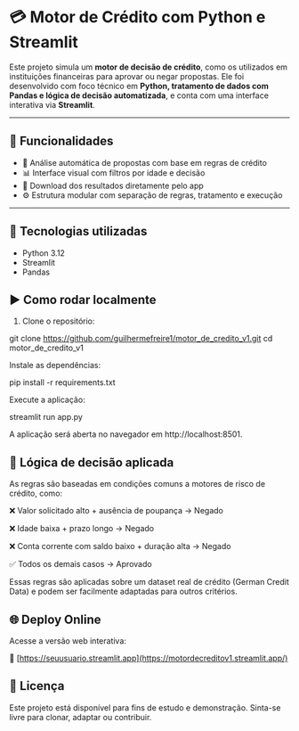 # 💳 Motor de Crédito com Python e Streamlit

Este projeto simula um **motor de decisão de crédito**, como os utilizados em instituições financeiras para aprovar ou negar propostas. Ele foi desenvolvido com foco técnico em **Python, tratamento de dados com Pandas e lógica de decisão automatizada**, e conta com uma interface interativa via **Streamlit**.

---

## 🚀 Funcionalidades

- 🔎 Análise automática de propostas com base em regras de crédito
- 📊 Interface visual com filtros por idade e decisão
- 📁 Download dos resultados diretamente pelo app
- ⚙️ Estrutura modular com separação de regras, tratamento e execução

---

## 🧠 Tecnologias utilizadas

- Python 3.12
- Streamlit
- Pandas


## ▶️ Como rodar localmente

1. Clone o repositório:

git clone https://github.com/guilhermefreire1/motor_de_credito_v1.git
cd motor_de_credito_v1

Instale as dependências:

pip install -r requirements.txt

Execute a aplicação:

streamlit run app.py

A aplicação será aberta no navegador em http://localhost:8501.

## 🧪 Lógica de decisão aplicada

As regras são baseadas em condições comuns a motores de risco de crédito, como:

❌ Valor solicitado alto + ausência de poupança → Negado

❌ Idade baixa + prazo longo → Negado

❌ Conta corrente com saldo baixo + duração alta → Negado

✅ Todos os demais casos → Aprovado

Essas regras são aplicadas sobre um dataset real de crédito (German Credit Data) e podem ser facilmente adaptadas para outros critérios.

## 🌐 Deploy Online
Acesse a versão web interativa:

🔗 [https://seuusuario.streamlit.app](https://motordecreditov1.streamlit.app/)


## 📄 Licença
Este projeto está disponível para fins de estudo e demonstração. Sinta-se livre para clonar, adaptar ou contribuir.
